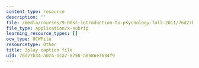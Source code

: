 ```yaml
---
content_type: resource
description: ''
file: /media/courses/9-00sc-introduction-to-psychology-fall-2011/76d27b34a0741ca78756a8586e7634f9_lBU64nfe8nM.srt
file_type: application/x-subrip
learning_resource_types: []
ocw_type: OCWFile
resourcetype: Other
title: 3play caption file
uid: 76d27b34-a074-1ca7-8756-a8586e7634f9
---
```

